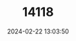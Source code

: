 ---
title: "14118"
category: "Eospalax fontanierii"
draft: false
date: 2024-02-22 13:03:50
languages:
  English: ["Plateau Zokor", "Chinese Zokor"]
  Chinese: ["Zhonghua Fenshu"]
---